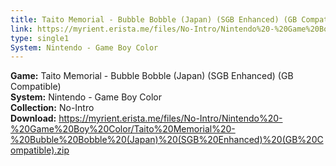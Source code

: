 ```yaml
---
title: Taito Memorial - Bubble Bobble (Japan) (SGB Enhanced) (GB Compatible)
link: https://myrient.erista.me/files/No-Intro/Nintendo%20-%20Game%20Boy%20Color/Taito%20Memorial%20-%20Bubble%20Bobble%20(Japan)%20(SGB%20Enhanced)%20(GB%20Compatible).zip
type: single1
System: Nintendo - Game Boy Color
---
```

<b>Game:</b> Taito Memorial - Bubble Bobble (Japan) (SGB Enhanced) (GB Compatible)<br>
<b>System:</b> Nintendo - Game Boy Color<br>
<b>Collection:</b> No-Intro<br>
<b>Download:</b> https://myrient.erista.me/files/No-Intro/Nintendo%20-%20Game%20Boy%20Color/Taito%20Memorial%20-%20Bubble%20Bobble%20(Japan)%20(SGB%20Enhanced)%20(GB%20Compatible).zip